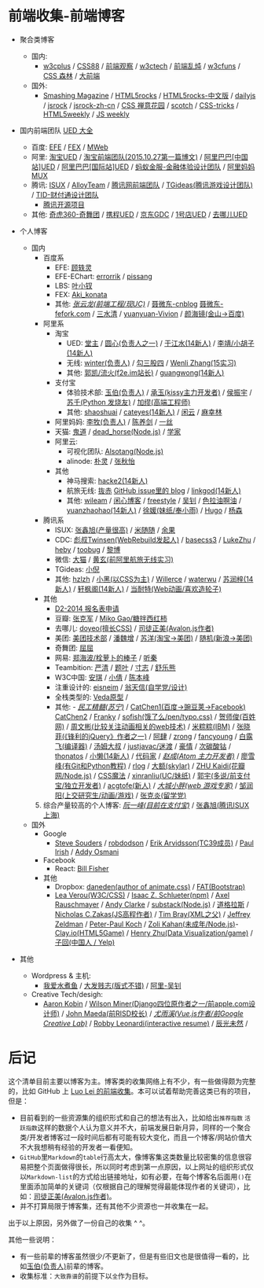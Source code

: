 # 前端收集-前端博客

- 聚合类博客
    - 国内:
        - [w3cplus](http://www.w3cplus.com/) / [CSS88](http://www.css88.com/) / [前端观察](http://www.qianduan.net/) / [w3ctech](http://www.w3ctech.com/) / [前端乱炖](http://www.html-js.com/) / [w3cfuns](http://www.w3cfuns.com/) / [CSS 森林](http://www.cssforest.org/) / [大前端](http://www.daqianduan.com/)
    - 国外:
        - [Smashing Magazine](http://www.smashingmagazine.com/) / [HTML5rocks](http://www.html5rocks.com/) / [HTML5rocks-中文版](http://www.html5rocks.com/zh/) / [dailyjs](http://dailyjs.com/) / [jsrock](http://jsrocks.org/) / [jsrock-zh-cn](http://jsrocks.org/cn/) / [CSS 禅意花园](http://www.csszengarden.com/) / [scotch](https://scotch.io/) / [CSS-tricks](https://css-tricks.com/) / [HTML5weekly](http://html5weekly.com/) / [JS weekly](http://javascriptweekly.com/)
- 国内前端团队 [UED 大全](http://rensanning.iteye.com/blog/1585046)
    - 百度: [EFE](http://efe.baidu.com) / [FEX](http://fex.baidu.com/) / [MWeb](http://mweb.baidu.com/)
    - 阿里: [淘宝UED](http://ued.taobao.org/blog/) / [淘宝前端团队(2015.10.27第一篇博文)](http://taobaofed.org/) / [阿里巴巴[中国站]UED](http://www.aliued.cn/) / [阿里巴巴[国际站]UED](http://www.aliued.com/) / [蚂蚁金服-金融体验设计团队](http://alipayifed.com) / [阿里妈妈MUX](http://mux.alimama.com/)
    - 腾讯: [ISUX](http://isux.tencent.com/) / [AlloyTeam](http://www.alloyteam.com/) / [腾讯网前端团队](http://qqfe.org/) / [TGideas(腾讯游戏设计团队)](http://tgideas.qq.com/) / [TID-财付通设计团队](http://tid.tenpay.com/)
        - [腾讯开源项目](http://tencentopen.github.io/)
    - 其他: [奇虎360-奇舞团](http://www.75team.com/) / [携程UED](http://ued.ctrip.com/blog/?cat=3) / [京东GDC](http://jdc.jd.com/about) / [1号店UED](http://ued.yhd.com/blog) / [去哪儿UED](http://ued.yhd.com/blog)

- 个人博客
    - 国内
        - 百度系
            - EFE: [顾轶灵](http://lync.in/)
            - EFE-EChart: [errorrik](http://hi.baidu.com/erik168) / [pissang](http://weibo.com/pissang)
            - LBS: [叶小钗](http://www.cnblogs.com/yexiaochai)
            - FEX: [Aki_konata](http://weibo.com/p/1005051698334494/home?from=page_100505&mod=TAB#place)
            - 其他: [_张云龙(前端工程/现UC)_](https://github.com/fouber/blog) / [聂微东-cnblog](http://www.cnblogs.com/Darren_code/) [聂微东-fefork.com](http://www.fefork.com/) / [三水清](http://js8.in/) / [yuanyuan-Vivion](http://www.bokeyy.com/) / [颜海镜(金山->百度)](http://yanhaijing.com/)
        - 阿里系
            - 淘宝
                - UED: [堂主](http://www.osmn00.com) / [圆心(负责人之一)](http://www.planabc.net/) / [于江水(14新人)](http://yujiangshui.com/) / [李靖/小胡子(14新人)](http://barretlee.com/)
                - 无线: [winter(负责人)](http://www.cnblogs.com/winter-cn) / [勾三股四](http://jiongks.name/about/) / [Wenli Zhang(15实习)](http://zhangwenli.com/)
                - 其他: [郭凯/流火(f2e.im站长)](http://www.benben.cc/) / [guangwong(14新人)](http://guangwong.com/)
            - 支付宝
                - 体验技术部: [玉伯(负责人)](http://lifesinger.github.com/) / [承玉(kissy主力开发者)](http://blog.yiminghe.me/) / [侯振宇](http://www.cnblogs.com/sskyy/) / [苏千(Python 发烧友)](http://fengmk2.com/) / [加缪(高端工程师)](https://github.com/afc163)
                - 其他: [shaoshuai](http://shaoshuai.me/) / [cateyes(14新人)](http://cateyes.blue/) / [闲云](http://hotoo.me/) / [麻幸林](http://www.hsinglin.com)
            - 阿里妈妈: [李牧(负责人)](http://limu.iteye.com/) / [陈养剑](http://cyj.me/about/) / [一丝](http://www.iyunlu.com/view/)
            - 天猫: [鬼道](http://luics.com/?from=inf&wvr=5&loc=infblog) / [dead_horse(Node.js)](https://github.com/dead-horse) / [学家](http://6174.github.io/)
            - 阿里云: 
                - 可视化团队: [Alsotang(Node.js)](http://fxck.it)
                - alinode: [朴灵](https://github.com/JacksonTian) / [张秋怡](https://github.com/joyeecheung)
            - 其他
                - 神马搜索: [hacke2(14新人)](http://www.hacke2.cn/)
                - 航旅无线: [抜赤](http://jayli.github.io/) [GitHub issue里的 blog](https://github.com/jayli/jayli.github.com/issues) / [linkgod(14新人)](http://www.linkgod.net/)
                - 其他: [wileam](http://wileam.com/) / [闲心博客](http://sentsin.com/) / [freestyle](http://freestyle21.cn/about/) / [吴钊](http://www.neoease.com/) / [色拉油啊油](http://www.cnblogs.com/dolphinX/) / [yuanzhaohao(14新人)](http://www.yuanzhaohao.com/) / [徐媛(妹纸/奉小雨)](http://xuyuan923.github.io/) / [Hugo](http://www.ghugo.com/) / [杨森](http://undefinedblog.com/)
        - 腾讯系
            - ISUX: [张鑫旭(产量很高)](http://www.zhangxinxu.com/) / [米随随](http://s5s5.me/) / [余果](http://yuguo.us/)
            - CDC: [彪叔Twinsen(WebRebuild发起人)](http://www.twinsenliang.net/) / [basecss3](http://www.basecss.net/) / [LukeZhu](http://loo2k.com/) / [heby](http://www.hebingying.cn/) / [toobug](http://www.toobug.net/index.html) / [黎博](http://www.mxgw.info/)
            - 微信: [大猫](http://bigc.at/) / [黄玄(前阿里航旅无线实习)](http://huangxuan.me/)
            - TGideas: [小倪](http://www.smallni.com/about/)
            - 其他: [hzlzh](http://hzlzh.io/) / [小黑(以CSS为主)](http://xiaoho.com/) / [Willerce](http://willerce.com/) / [waterwu](http://blog.waterwu.me/) / [苏润梓(14新人)](http://www.surunzi.com/) / [轩枫阁(14新人)](http://www.xuanfengge.com/) / [当耐特(Web动画/喜欢造轮子)](http://weibo.com/iamleizhang)
        - 其他
            - [D2-2014 报名表申请](https://github.com/soulteary/Get-D2-2014-Ticket/tree/master/tickets)
            - 豆瓣: [张克军](http://hikejun.com/) / [Miko Gao/糖拌西红柿](http://gaowhen.com/)
            - 去哪儿: [doyeo(擅长CSS)](http://blog.doyoe.com/) / [司徒正美(Avalon.js作者)](http://www.cnblogs.com/rubylouvre/)
            - 美团: [美团技术部](http://tech.meituan.com/) / [潘魏增](http://panweizeng.com/?from=inf&wvr=5&loc=infblog) / [苏洋(淘宝->美团)](http://www.soulteary.com/)    / [随机(新浪->美团)](http://random.cnblogs.com)
            - 奇舞团: [屈屈](https://www.imququ.com/)
            - 网易: [郑海波/栓萝卜的棒子](http://leeluolee.github.io/) / [听秦](http://weibo.com/unbug)
            - Teambition: [严清](http://github.com/zensh) / [题叶](http://tiye.me) / [寸志](http://island205.com/) / [舒乐熊](http://sunebear.com/about)
            - W3C中国: [安琪](http://weibo.com/angelatw3c) / [小倩](http://weibo.com/siusinng) / [陈本峰](http://weibo.com/chenbenfeng)
            - 注重设计的: [eisneim](http://eisneim.github.io/) / [翁天信(自学党/设计)](http://blog.dandyweng.com/)
            - 全栈类型的: [Veda原型](http://www.nowamagic.net/) /
            - 其他: - [_民工精髓(苏宁)_](http://xufei.gitpress.org) / [CatChen1(百度->豌豆荚->Facebook)](http://chinese.catchen.me/) [CatChen2](http://cathsfz.cnblogs.com/) / [Franky](http://www.cnblogs.com/_franky/) / [sofish(饿了么/pen/typo.css)](http://sofi.sh/) / [贺师俊(百姓网)](http://hax.iteye.com/) / [周文彬(比较关注动画相关的web技术)](http://www.zhouwenbin.com) / [米粽粽(IBM)](http://myst729.github.io/) / [张晓菲(《锋利的jQuery》作者之一)](http://shawphy.com/) / [阿肆](http://www.ivershuo.com/) / [zrong](http://zengrong.net/) / [fancyoung](http://fancyoung.com/) / [白露飞(编译器)](http://typeof.net/) / [汤姆大叔](http://www.cnblogs.com/TomXu) / [justjavac/迷渡](http://justjavac.com/) / [豪情](http://jikey.cnblogs.com/) / [次碳酸钴](http://www.web-tinker.com/) /  [thonatos](http://www.thonatos.com/blog) / [小懒(14新人)](http://laispace.com/) / [代码家](http://blog.daimajia.com/) / [_赵成(Atom 主力开发者)_](http://cheng.guru/) / [廖雪峰(有Git和Python教程)](http://www.liaoxuefeng.com/) / [rlog](http://rlog.cn/) / [大额(skylar)](http://www.cnblogs.com/) / [ZHU Kaidi(花瓣网/Node.js)](http://xcoder.in/) / [CSS魔法](https://github.com/cssmagic/blog) / [xinranliu(UC/妹纸)](http://xinranliu.me/) / [郭宇(多说/前支付宝/独立开发者)](http://guoyu.me/) / [acgtofe(新人)](http://acgtofe.com/) / [_大城小胖(web 游戏专家)_](http://weibo.com/finscn) / [邹润阳(上交研究生/动画/游戏)](http://jerryzou.com/) / [张克炎(留学党)](http://keyanzhang.com/)
        5. 综合产量较高的个人博客: [_阮一峰(目前在支付宝)_](http://www.ruanyifeng.com/blog/) / [张鑫旭(腾讯ISUX上海)](http://www.zhangxinxu.com/)
    - 国外
        - Google
            - [Steve Souders](http://www.stevesouders.com/) / [robdodson](http://robdodson.me/) / [Erik Arvidsson(TC39成员)](http://erik.eae.net) / [Paul Irish](http://www.paulirish.com/) / [Addy Osmani](http://addyosmani.com/blog/)
        - Facebook
            - React: [Bill Fisher](http://fisherwebdev.com/about)
        - 其他
            - Dropbox: [daneden(author of animate.css)](http://daneden.me/) / [FAT(Bootstrap)](http://byfat.xxx/)
            - [Lea Verou(W3C/CSS)](http://lea.verou.me/) / [Isaac Z. Schlueter(npm)](http://izs.me/) / [Axel Rauschmayer](http://www.2ality.com/) / [Andy Clarke](http://www.stuffandnonsense.co.uk/)
 / [substack(Node.js)](http://substack.net/) / [道格拉斯](http://www.crockford.com/) / [Nicholas C.Zakas(JS高程作者)](http://www.nczonline.net/) / [Tim Bray(XML之父)](http://www.tbray.org/ongoing/) / [Jeffrey Zeldman](http://www.zeldman.com/) / [Peter-Paul Koch](http://www.webstandards.org/about/members/ppk/) / [Zoli Kahan(未成年/Node.js)](https://github.com/Zolmeister)-[Clay.io(HTML5Game)](https://clay.io/) / [Henry Zhu(Data Visualization/game)](http://henryzoo.com/) / [子回(中国人 / Yelp)](http://blog.leapoahead.com/)
- 其他
    - Wordpress & 主机:
        - [我爱水煮鱼](http://blog.wpjam.com/) / [大发贱志(版式不错)](http://fatesinger.com/) / [阿里-吴钊](http://www.neoease.com/)
    - Creative Tech/desigh:
        - [Aaron Kobin](http://www.aaronkoblin.com/) / [Wilson Miner(Django四位原作者之一/前apple.com设计师)](http://wilsonminer.com/) / [John Maeda(前RISD校长)](http://en.wikipedia.org/wiki/John_Maeda) / [_尤雨溪(Vue.js作者/前Google Creative Lab)_](http://evanyou.me/) / [Robby Leonardi(interactive resume)](http://www.rleonardi.com/) / [辰光未然](http://mondaychen.github.io/#about-me) / 

# 后记
这个清单目前主要以博客为主。博客类的收集网络上有不少，有一些做得颇为完整的，比如 GitHub 上 [Luo Lei 的前端收集](https://github.com/foru17/front-end-collect)。本可以试着帮助完善这类已有的项目，但是：

- 目前看到的一些资源集的组织形式和自己的想法有出入，比如给出`推荐指数` `活跃指数`这样的数据个人认为意义并不大，前端发展日新月异，同样的一个聚合类/开发者博客过一段时间后都有可能有较大变化，而且一个博客/网站价值大不大我想稍有经验的开发者一看便知。
- `GitHub`里`Markdown`的`table`行高太大，像博客集这类数量比较密集的信息很容易把整个页面做得很长，所以同时考虑到第一点原因，以上网址的组织形式仅以`Markdown-list`的方式给出链接地址，如有必要，在每个博客名后面用`()`在里面添加简单的关键词（仅根据自己的理解觉得最能体现作者的关键词），比如：[司徒正美(Avalon.js作者)](http://www.cnblogs.com/rubylouvre/)。
- 并不打算局限于博客集，还有其他不少资源也一并收集在一起。

出于以上原因，另外做了一份自己的收集 ^ ^。

其他一些说明：

- 有一些前辈的博客虽然很少/不更新了，但是有些旧文也是很值得一看的，比如[玉伯(负责人)](http://lifesinger.github.com/)前辈的博客。
- 收集标准：`大致靠谱`的前提下以`全`作为目标。
